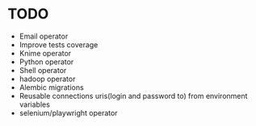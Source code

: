 # TODO

- Email operator
- Improve tests coverage
- Knime operator
- Python operator
- Shell operator
- hadoop operator
- Alembic migrations
- Reusable connections uris(login and password to) from environment variables
- selenium/playwright operator
